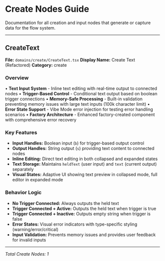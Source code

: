 # Create Nodes Guide

Documentation for all creation and input nodes that generate or capture data for the flow system.

---

## CreateText

**File:** `domains/create/CreateText.tsx`
**Display Name:** Create Text (Refactored)
**Category:** create

### Overview

• **Text Input System** - Inline text editing with real-time output to connected nodes
• **Trigger-Based Control** - Conditional text output based on boolean trigger connections
• **Memory-Safe Processing** - Built-in validation preventing memory issues with large text inputs (100k character limit)
• **Error State Support** - Vibe Mode error injection for testing error handling scenarios
• **Factory Architecture** - Enhanced factory-created component with comprehensive error recovery

### Key Features

- **Input Handles:** Boolean input (`b`) for trigger-based output control
- **Output Handles:** String output (`s`) providing text content to connected nodes
- **Inline Editing:** Direct text editing in both collapsed and expanded states
- **Text Storage:** Maintains `heldText` (user input) and `text` (current output) separately
- **Visual States:** Adaptive UI showing text preview in collapsed mode, full editor in expanded mode

### Behavior Logic

- **No Trigger Connected:** Always outputs the held text
- **Trigger Connected + Active:** Outputs the held text when trigger is true
- **Trigger Connected + Inactive:** Outputs empty string when trigger is false
- **Error States:** Visual error indicators with type-specific styling (warning/error/critical)
- **Input Validation:** Prevents memory issues and provides user feedback for invalid inputs

---

_Total Create Nodes: 1_
